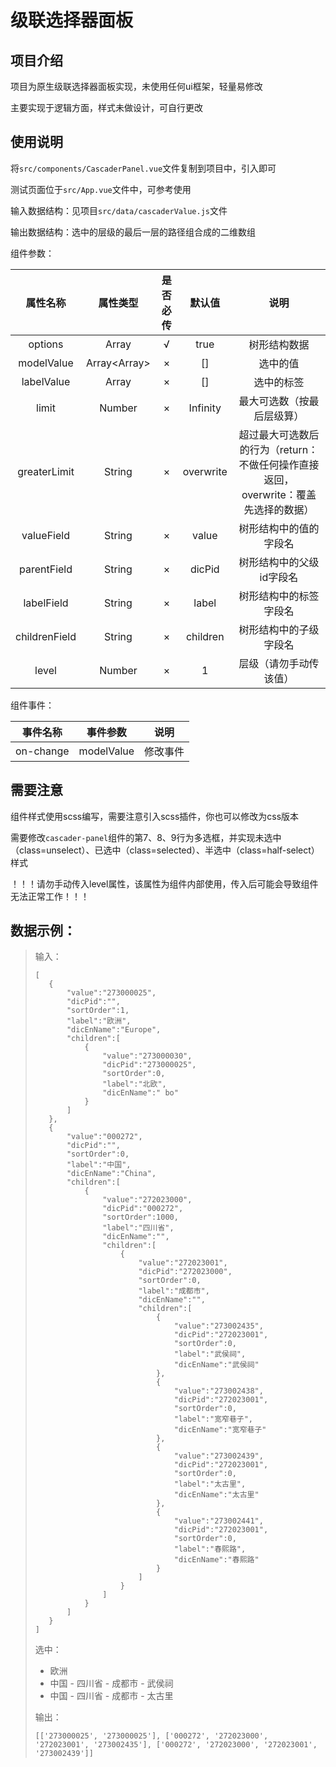 # 级联选择器面板

## 项目介绍

项目为原生级联选择器面板实现，未使用任何ui框架，轻量易修改

主要实现于逻辑方面，样式未做设计，可自行更改

## 使用说明

将`src/components/CascaderPanel.vue`文件复制到项目中，引入即可

测试页面位于`src/App.vue`文件中，可参考使用

输入数据结构：见项目`src/data/cascaderValue.js`文件

输出数据结构：选中的层级的最后一层的路径组合成的二维数组

组件参数：

|     属性名称      |         属性类型         | 是否必传 |    默认值    |                        说明                         |
|:-------------:|:--------------------:|:----:|:---------:|:-------------------------------------------------:|
|    options    |      Array<any>      |  √   |   true    |                      树形结构数据                       |
|  modelValue   | Array<Array<string>> |  ×   |    []     |                       选中的值                        |
|  labelValue   |    Array<string>     |  ×   |    []     |                       选中的标签                       |
|     limit     |        Number        |  ×   | Infinity  |                   最大可选数（按最后层级算）                   |
| greaterLimit  |        String        |  ×   | overwrite | 超过最大可选数后的行为（return：不做任何操作直接返回，overwrite：覆盖先选择的数据） |
|  valueField   |        String        |  ×   |   value   |                    树形结构中的值的字段名                    |
|  parentField  |        String        |  ×   |  dicPid   |                   树形结构中的父级id字段名                   |
|  labelField   |        String        |  ×   |   label   |                    树形结构中的标签字段名                    |
| childrenField |        String        |  ×   | children  |                    树形结构中的子级字段名                    |
|     level     |        Number        |  ×   |     1     |                    层级（请勿手动传该值）                    |

组件事件：

|   事件名称    |    事件参数    |  说明  |
|:---------:|:----------:|:----:|
| on-change | modelValue | 修改事件 |

## 需要注意

组件样式使用scss编写，需要注意引入scss插件，你也可以修改为css版本

需要修改`cascader-panel`组件的第7、8、9行为多选框，并实现未选中（class=unselect）、已选中（class=selected）、半选中（class=half-select）样式

！！！请勿手动传入level属性，该属性为组件内部使用，传入后可能会导致组件无法正常工作！！！

## 数据示例：

> 输入：
>  ```
> [
>     {
>         "value":"273000025",
>         "dicPid":"",
>         "sortOrder":1,
>         "label":"欧洲",
>         "dicEnName":"Europe",
>         "children":[
>             {
>                 "value":"273000030",
>                 "dicPid":"273000025",
>                 "sortOrder":0,
>                 "label":"北欧",
>                 "dicEnName":" bo"
>             }
>         ]
>     },
>     {
>         "value":"000272",
>         "dicPid":"",
>         "sortOrder":0,
>         "label":"中国",
>         "dicEnName":"China",
>         "children":[
>             {
>                 "value":"272023000",
>                 "dicPid":"000272",
>                 "sortOrder":1000,
>                 "label":"四川省",
>                 "dicEnName":"",
>                 "children":[
>                     {
>                         "value":"272023001",
>                         "dicPid":"272023000",
>                         "sortOrder":0,
>                         "label":"成都市",
>                         "dicEnName":"",
>                         "children":[
>                             {
>                                 "value":"273002435",
>                                 "dicPid":"272023001",
>                                 "sortOrder":0,
>                                 "label":"武侯祠",
>                                 "dicEnName":"武侯祠"
>                             },
>                             {
>                                 "value":"273002438",
>                                 "dicPid":"272023001",
>                                 "sortOrder":0,
>                                 "label":"宽窄巷子",
>                                 "dicEnName":"宽窄巷子"
>                             },
>                             {
>                                 "value":"273002439",
>                                 "dicPid":"272023001",
>                                 "sortOrder":0,
>                                 "label":"太古里",
>                                 "dicEnName":"太古里"
>                             },
>                             {
>                                 "value":"273002441",
>                                 "dicPid":"272023001",
>                                 "sortOrder":0,
>                                 "label":"春熙路",
>                                 "dicEnName":"春熙路"
>                             }
>                         ]
>                     }
>                 ]
>             }
>         ]
>     }
> ]
>  ```
> 选中：
> - 欧洲
> - 中国 - 四川省 - 成都市 - 武侯祠
> - 中国 - 四川省 - 成都市 - 太古里
>
> 输出：
> ```
> [['273000025', '273000025'], ['000272', '272023000', '272023001', '273002435'], ['000272', '272023000', '272023001', '273002439']]
> ```
